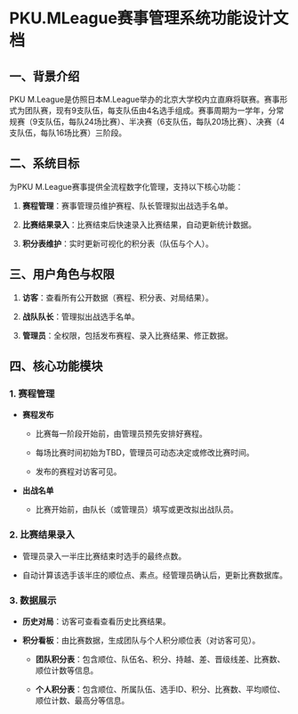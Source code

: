 # PKU.MLeague赛事管理系统功能设计文档

## 一、背景介绍

PKU M.League是仿照日本M.League举办的北京大学校内立直麻将联赛。赛事形式为团队赛，现有9支队伍，每支队伍由4名选手组成。赛事周期为一学年，分常规赛（9支队伍，每队24场比赛）、半决赛（6支队伍，每队20场比赛）、决赛（4支队伍，每队16场比赛）三阶段。

## 二、系统目标

为PKU M.League赛事提供全流程数字化管理，支持以下核心功能：

1. **赛程管理**：赛事管理员维护赛程、队长管理拟出战选手名单。

2. **比赛结果录入**：比赛结束后快速录入比赛结果，自动更新统计数据。

3. **积分表维护**：实时更新可视化的积分表（队伍与个人）。

## 三、用户角色与权限

1. **访客**：查看所有公开数据（赛程、积分表、对局结果）。

2. **战队队长**：管理拟出战选手名单。

3. **管理员**：全权限，包括发布赛程、录入比赛结果、修正数据。

## 四、核心功能模块

### 1. 赛程管理

- **赛程发布**

  - 比赛每一阶段开始前，由管理员预先安排好赛程。

  - 每场比赛时间初始为TBD，管理员可动态决定或修改比赛时间。

  - 发布的赛程对访客可见。

- **出战名单**

  - 比赛开始前，由队长（或管理员）填写或更改拟出战队员。

### 2. 比赛结果录入

- 管理员录入一半庄比赛结束时选手的最终点数。

- 自动计算该选手该半庄的顺位点、素点。经管理员确认后，更新比赛数据库。

### 3. 数据展示

- **历史对局**：访客可查看查看历史比赛结果。

- **积分看板**：由比赛数据，生成团队与个人积分顺位表（对访客可见）。

  - **团队积分表**：包含顺位、队伍名、积分、持越、差、晋级线差、比赛数、顺位计数等信息。

  - **个人积分表**：包含顺位、所属队伍、选手ID、积分、比赛数、平均顺位、顺位计数、最高分等信息。
